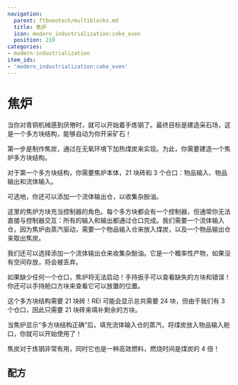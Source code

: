 ```yaml
---
navigation:
  parent: ftbneotech/multiblocks.md
  title: 焦炉
  icon: modern_industrialization:coke_oven
  position: 210
categories:
- modern-industrialization
item_ids:
- 'modern_industrialization:coke_oven'
---
```


<GameScene zoom="4" background="transparent" interactive={true}>
  <ImportStructure src="assets/multiblocks/coke_oven.snbt" />

  <IsometricCamera yaw="45" pitch="30" />
</GameScene>

# 焦炉

当你对青铜机械感到厌倦时，就可以开始着手炼钢了。最终目标是建造采石场，这是一个多方块结构，能够自动为你开采矿石！  

第一步是制作焦炭，通过在无氧环境下加热煤炭来实现。为此，你需要建造一个焦炉多方块结构。  

对于第一个多方块结构，你需要焦炉本体，21 块砖和 3 个仓口：物品输入、物品输出和流体输入。  

可选地，你还可以添加一个流体输出仓，以收集杂酚油。  

这里的焦炉方块充当控制器的角色。每个多方块都会有一个控制器，但通常你无法直接与控制器交互：所有的输入和输出都通过仓口完成。我们需要一个流体输入仓，因为焦炉由蒸汽驱动，需要一个物品输入仓来放入煤炭，以及一个物品输出仓来取出焦炭。  

我们还可以选择添加一个流体输出仓来收集杂酚油。它是一个概率性产物，如果没有空间存放，将会被丢弃。  

如果缺少任何一个仓口，焦炉将无法启动！手持扳手可以查看缺失的方块和错误！你还可以手持舱口方块来查看它可以放置的位置。  

这个多方块结构需要 21 块砖！REI 可能会显示总共需要 24 块，但由于我们有 3 个仓口，因此只需要 21 块砖来填补剩余的方块。  

当焦炉显示“多方块结构正确”后，填充流体输入仓的蒸汽，将煤炭放入物品输入舱口，你就可以开始使用了！  

焦炭对于炼钢非常有用，同时它也是一种高效燃料，燃烧时间是煤炭的 4 倍！


## 配方

<RecipeFor id="modern_industrialization:coke_oven" />
